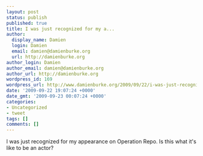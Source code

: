 ```yaml
---
layout: post
status: publish
published: true
title: I was just recognized for my a...
author:
  display_name: Damien
  login: Damien
  email: damien@damienburke.org
  url: http://damienburke.org
author_login: Damien
author_email: damien@damienburke.org
author_url: http://damienburke.org
wordpress_id: 169
wordpress_url: http://www.damienburke.org/2009/09/22/i-was-just-recognized-for-my-a/
date: '2009-09-22 19:07:24 +0000'
date_gmt: '2009-09-23 00:07:24 +0000'
categories:
- Uncategorized
- tweet
tags: []
comments: []
---
```

<p>I was just recognized for my appearance on Operation Repo. Is this what it's like to be an actor?</p>
